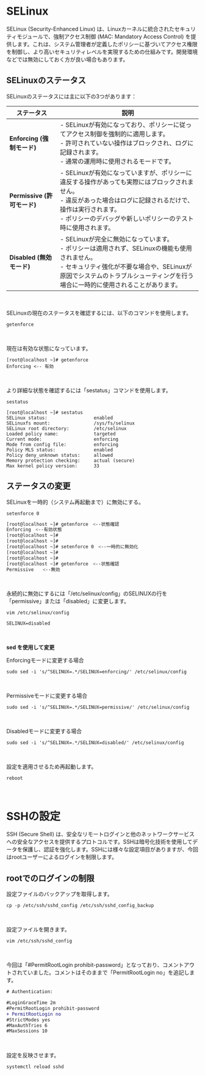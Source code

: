 # SELinux

SELinux (Security-Enhanced Linux) は、Linuxカーネルに統合されたセキュリティモジュールで、強制アクセス制御 (MAC: Mandatory Access Control) を提供します。これは、システム管理者が定義したポリシーに基づいてアクセス権限を制御し、より高いセキュリティレベルを実現するための仕組みです。開発環境などでは無効にしておく方が良い場合もあります。

## SELinuxのステータス
SELinuxのステータスには主に以下の3つがあります：

| ステータス|説明|
|-|-|
| **Enforcing (強制モード)** | - SELinuxが有効になっており、ポリシーに従ってアクセス制御を強制的に適用します。<br>- 許可されていない操作はブロックされ、ログに記録されます。<br>- 通常の運用時に使用されるモードです。 |
| **Permissive (許可モード)**| - SELinuxが有効になっていますが、ポリシーに違反する操作があっても実際にはブロックされません。<br>- 違反があった場合はログに記録されるだけで、操作は実行されます。<br>- ポリシーのデバッグや新しいポリシーのテスト時に使用されます。 |
| **Disabled (無効モード)**  | - SELinuxが完全に無効になっています。<br>- ポリシーは適用されず、SELinuxの機能も使用されません。<br>- セキュリティ強化が不要な場合や、SELinuxが原因でシステムのトラブルシューティングを行う場合に一時的に使用されることがあります。 |

<br>

SELinuxの現在のステータスを確認するには、以下のコマンドを使用します。

```
getenforce
```

<br>

現在は有効な状態になっています。
```
[root@localhost ~]# getenforce
Enforcing <-- 有効
```

<br>

より詳細な状態を確認するには「sestatus」コマンドを使用します。

```
sestatus
```

```
[root@localhost ~]# sestatus
SELinux status:                 enabled
SELinuxfs mount:                /sys/fs/selinux
SELinux root directory:         /etc/selinux
Loaded policy name:             targeted
Current mode:                   enforcing
Mode from config file:          enforcing
Policy MLS status:              enabled
Policy deny_unknown status:     allowed
Memory protection checking:     actual (secure)
Max kernel policy version:      33
```

## ステータスの変更

SELinuxを一時的（システム再起動まで）に無効にする。


```
setenforce 0
```

```.bash
[root@localhost ~]# getenforce　<--状態確認
Enforcing　<--有効状態
[root@localhost ~]#
[root@localhost ~]#
[root@localhost ~]# setenforce 0　<--一時的に無効化
[root@localhost ~]#
[root@localhost ~]#
[root@localhost ~]# getenforce　<--状態確認
Permissive　　<--無効
```

<br>

永続的に無効にするには「/etc/selinux/config」のSELINUXの行を「permissive」または「disabled」に変更します。

```
vim /etc/selinux/config
```

```:/etc/selinux/config
SELINUX=disabled
```

<br>

**sed を使用して変更**

Enforcingモードに変更する場合
```
sudo sed -i 's/^SELINUX=.*/SELINUX=enforcing/' /etc/selinux/config
```

<br>

Permissiveモードに変更する場合

```
sudo sed -i 's/^SELINUX=.*/SELINUX=permissive/' /etc/selinux/config
```

<br>

Disabledモードに変更する場合

```
sudo sed -i 's/^SELINUX=.*/SELINUX=disabled/' /etc/selinux/config
```

<br>

設定を適用させるため再起動します。

```
reboot
```

<br>

# SSHの設定

SSH (Secure Shell) は、安全なリモートログインと他のネットワークサービスへの安全なアクセスを提供するプロトコルです。SSHは暗号化技術を使用してデータを保護し、認証を強化します。SSHには様々な設定項目がありますが、今回はrootユーザーによるログインを制限します。

## rootでのログインの制限

設定ファイルのバックアップを取得します。

```
cp -p /etc/ssh/sshd_config /etc/ssh/sshd_config_backup
```

<br>

設定ファイルを開きます。

```
vim /etc/ssh/sshd_config
```

<br>

今回は「#PermitRootLogin prohibit-password」となっており、コメントアウトされていました。コメントはそのままで「PermitRootLogin no」を追記します。

```diff :/etc/ssh/sshd_config
# Authentication:

#LoginGraceTime 2m
#PermitRootLogin prohibit-password
+ PermitRootLogin no
#StrictModes yes
#MaxAuthTries 6
#MaxSessions 10
```

<br>

設定を反映させます。

```
systemctl reload sshd
```
